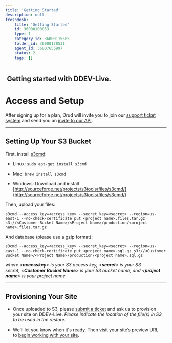 ```yaml
---
title: 'Getting Started'
description: null
freshdesk:
    title: 'Getting Started'
    id: 36000100053
    type: 1
    category_id: 36000115505
    folder_id: 36000178531
    agent_id: 36007655997
    status: 2
    tags: []
---
```


##  Getting started with DDEV-Live.

# Access and Setup

After signing up for a plan, Drud will invite you to join our [support ticket system](<http://support.drud.com>) and send you an [invite to our API](<https://support.drud.com/support/solutions/articles/36000106931-working-with-the-api>).

---

## Setting Up Your S3 Bucket

First, install [s3cmd](<https://s3tools.org/s3cmd>):

- Linux: `sudo apt-get install s3cmd`

- Mac: `brew install s3cmd`

- Windows: Download and install [http://sourceforge.net/projects/s3tools/files/s3cmd/](<http://sourceforge.net/projects/s3tools/files/s3cmd/>)

Then, upload your files:

```
s3cmd --access_key=<access_key> --secret_key=<secret> --region=us-east-1 --no-check-certificate put <project name>.files.tar.gz s3://<Customer Bucket Name>/<Project Name>/production/<project name>.files.tar.gz
```

And database (please use a gzip format):

```
s3cmd --access_key=<access_key> --secret_key=<secret> --region=us-east-1 --no-check-certificate put <project name>.sql.gz s3://<Customer Bucket Name>/<Project Name>/production/<project name>.sql.gz
```

*where <**accesskey**\> is your S3 access key, <**secret**\> is your S3 secret, <**Customer Bucket Name**\> is your S3 bucket name, and <**project name**\> is your project name.*

---

## Provisioning Your Site

- Once uploaded to S3, please [submit a ticket](<https://support.drud.com/support/tickets/new>) and ask us to provision your site on DDEV-Live. *Please indicate the location of the file(s) in S3 to be used in the restore.*

- We'll let you know when it's ready. Then visit your site’s preview URL to [begin working with your site](<https://support.drud.com/support/solutions/articles/36000106365-working-with-ddev-live-sites>).

